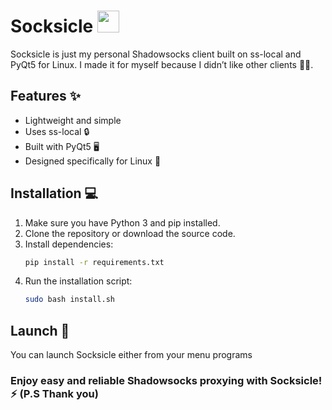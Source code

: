 # Socksicle <img src="https://github.com/user-attachments/assets/8028914d-55b2-4429-8ec7-a0aabb76da11" width="35" />

Socksicle is just my personal Shadowsocks client built on ss-local and PyQt5 for Linux. I made it for myself because I didn’t like other clients 🤷‍♂️.

## Features ✨

- Lightweight and simple
- Uses ss-local 🔒
- Built with PyQt5 🖥️
- Designed specifically for Linux 🐧

## Installation 💻

1. Make sure you have Python 3 and pip installed.
2. Clone the repository or download the source code.
3. Install dependencies:
   ```bash
   pip install -r requirements.txt
   ```
4. Run the installation script:
   ```bash
   sudo bash install.sh
   ```

## Launch 🚀

You can launch Socksicle either from your menu programs

### Enjoy easy and reliable Shadowsocks proxying with Socksicle! ⚡ (P.S Thank you)

